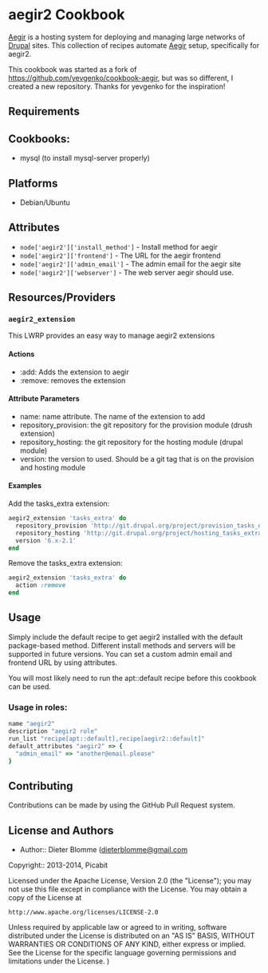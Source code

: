 aegir2 Cookbook
===============

[Aegir][] is a hosting system for deploying and managing large networks of
[Drupal][] sites. This collection of recipes automate [Aegir][] setup,
specifically for aegir2.

This cookbook was started as a fork of https://github.com/yevgenko/cookbook-aegir, but was so different, I created a new repository. Thanks for yevgenko for the inspiration!

Requirements
------------

## Cookbooks:

* mysql (to install mysql-server properly)

## Platforms
- Debian/Ubuntu

Attributes
----------

* `node['aegir2']['install_method']` - Install method for aegir
* `node['aegir2']['frontend']` - The URL for the aegir frontend
* `node['aegir2']['admin_email']` - The admin email for the aegir site
* `node['aegir2']['webserver']` - The web server aegir should use.

Resources/Providers
-------------------
### `aegir2_extension`
This LWRP provides an easy way to manage aegir2 extensions

#### Actions
- :add: Adds the extension to aegir
- :remove: removes the extension

#### Attribute Parameters
- name: name attribute. The name of the extension to add
- repository_provision: the git repository for the provision module (drush extension)
- repository_hosting: the git repository for the hosting module (drupal module)
- version: the version to used. Should be a git tag that is on the provision and hosting module

#### Examples

Add the tasks_extra extension:

```ruby
aegir2_extension 'tasks_extra' do
  repository_provision 'http://git.drupal.org/project/provision_tasks_extra.git'
  repository_hosting 'http://git.drupal.org/project/hosting_tasks_extra.git'
  version '6.x-2.1'
end
```

Remove the tasks_extra extension:

```ruby
aegir2_extension 'tasks_extra' do
  action :remove
end
```

Usage
-----
Simply include the default recipe to get aegir2 installed with the default package-based method. Different install methods and servers will be supported in future versions. You can set a custom admin email and frontend URL by using attributes.

You will most likely need to run the apt::default recipe before this cookbook can be used.

### Usage in roles:
```ruby
name "aegir2"
description "aegir2 role"
run_list "recipe[apt::default],recipe[aegir2::default]"
default_attributes "aegir2" => {
  "admin_email" => "another@email.please"
}
```

Contributing
------------
Contributions can be made by using the GitHub Pull Request system.

License and Authors
-------------------

* Author:: Dieter Blomme (dieterblomme@gmail.com

Copyright:: 2013-2014, Picabit

Licensed under the Apache License, Version 2.0 (the "License");
you may not use this file except in compliance with the License.
You may obtain a copy of the License at

    http://www.apache.org/licenses/LICENSE-2.0

Unless required by applicable law or agreed to in writing, software
distributed under the License is distributed on an "AS IS" BASIS,
WITHOUT WARRANTIES OR CONDITIONS OF ANY KIND, either express or implied.
See the License for the specific language governing permissions and
limitations under the License.
)


[Aegir]:http://www.aegirproject.org/
[Drupal]:http://www.drupal.org/
